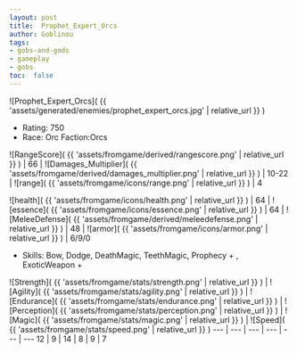 ```yaml
---
layout: post
title:  Prophet_Expert_Orcs
author: Goblinou
tags:
- gobs-and-gods
- gameplay
- gobs
toc:  false
---
```


![Prophet_Expert_Orcs]( {{ 'assets/generated/enemies/prophet_expert_orcs.jpg' | relative_url }} )
- Rating: 750
- Race: Orc  Faction:Orcs

![RangeScore]( {{ 'assets/fromgame/derived/rangescore.png' | relative_url }} ) | 66 | ![Damages_Multiplier]( {{ 'assets/fromgame/derived/damages_multiplier.png' | relative_url }} ) | 10-22 | ![range]( {{ 'assets/fromgame/icons/range.png' | relative_url }} ) | 4


![health]( {{ 'assets/fromgame/icons/health.png' | relative_url }} ) | 64 | ![essence]( {{ 'assets/fromgame/icons/essence.png' | relative_url }} ) | 64 | ![MeleeDefense]( {{ 'assets/fromgame/derived/meleedefense.png' | relative_url }} ) | 48 | ![armor]( {{ 'assets/fromgame/icons/armor.png' | relative_url }} ) | 6/9/0

* Skills: Bow, Dodge, DeathMagic, TeethMagic, Prophecy + , ExoticWeapon + 

![Strength]( {{ 'assets/fromgame/stats/strength.png' | relative_url }} ) | ![Agility]( {{ 'assets/fromgame/stats/agility.png' | relative_url }} ) | ![Endurance]( {{ 'assets/fromgame/stats/endurance.png' | relative_url }} ) | ![Perception]( {{ 'assets/fromgame/stats/perception.png' | relative_url }} ) | ![Magic]( {{ 'assets/fromgame/stats/magic.png' | relative_url }} ) | ![Speed]( {{ 'assets/fromgame/stats/speed.png' | relative_url }} )
--- | --- | --- | --- | --- | ---
12 | 9 | 14 | 8 | 9 | 7
